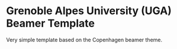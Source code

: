 # Grenoble Alpes University (UGA) Beamer Template

Very simple template based on the Copenhagen beamer theme.
